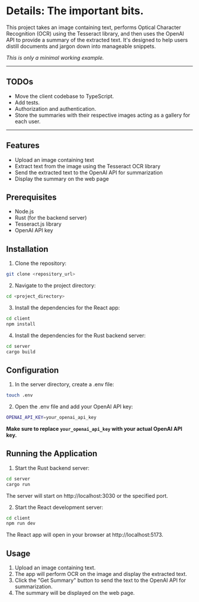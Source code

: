# Details: The important bits.

This project takes an image containing text, performs Optical Character 
Recognition (OCR) using the Tesseract library, and then uses the OpenAI API 
to provide a summary of the extracted text. It's designed to help users 
distill documents and jargon down into manageable snippets.

*This is only a minimal working example.*

---
## TODOs
- Move the client codebase to TypeScript.
- Add tests.
- Authorization and authentication.
- Store the summaries with their respective images acting as a gallery for
each user.
---

## Features
- Upload an image containing text
- Extract text from the image using the Tesseract OCR library
- Send the extracted text to the OpenAI API for summarization
- Display the summary on the web page

## Prerequisites
- Node.js
- Rust (for the backend server)
- Tesseract.js library
- OpenAI API key

## Installation
1. Clone the repository:
```bash
git clone <repository_url>
```
2. Navigate to the project directory:
```bash
cd <project_directory>
```
3. Install the dependencies for the React app:
```bash
cd client
npm install
```
4. Install the dependencies for the Rust backend server:
```bash
cd server
cargo build
```
## Configuration
1. In the server directory, create a .env file:
```bash
touch .env
```
2. Open the .env file and add your OpenAI API key:
```bash
OPENAI_API_KEY=your_openai_api_key
```
**Make sure to replace `your_openai_api_key` with your actual OpenAI API key.**

## Running the Application
1. Start the Rust backend server:
```bash
cd server
cargo run 
```
The server will start on http://localhost:3030 or the specified port.

2. Start the React development server:
```bash
cd client
npm run dev 
```
The React app will open in your browser at http://localhost:5173.

## Usage
1. Upload an image containing text.
2. The app will perform OCR on the image and display the extracted text.
3. Click the "Get Summary" button to send the text to the OpenAI API for summarization.
4. The summary will be displayed on the web page.


